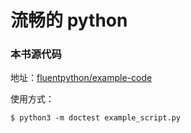 # 流畅的 python

### 本书源代码
地址：[fluentpython/example-code](https://github.com/fluentpython/example-code)

使用方式：
```
$ python3 -m doctest example_script.py
```